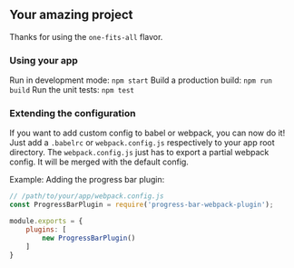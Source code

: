 ## Your amazing project

Thanks for using the `one-fits-all` flavor.

### Using your app

Run in development mode: `npm start`
Build a production build: `npm run build`
Run the unit tests: `npm test`

### Extending the configuration

If you want to add custom config to babel or webpack, you can now do it! Just add a `.babelrc` or `webpack.config.js` respectively to your app root directory. The `webpack.config.js` just has to export a partial webpack config. It will be merged with the default config.

Example: Adding the progress bar plugin:
```javascript
// /path/to/your/app/webpack.config.js
const ProgressBarPlugin = require('progress-bar-webpack-plugin');

module.exports = {
    plugins: [
        new ProgressBarPlugin()
    ]
}
```
